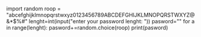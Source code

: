 import random
roop = "abcefghijklmnopqrstwxyz0123456789ABCDEFGHIJKLMNOPQRSTWXYZ@&*$%#"
lenght=int(input("enter your password lenght: "))
pasword=""
for a in range(lenght):
  pasword+=random.choice(roop)
print(pasword)
